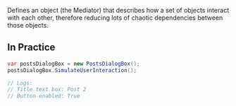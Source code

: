 Defines an object (the Mediator) that describes how a set of
objects interact with each other, therefore reducing lots of chaotic dependencies between those objects.

## In Practice

```cs
var postsDialogBox = new PostsDialogBox();
postsDialogBox.SimulateUserInteraction();

// Logs:
// Title text box: Post 2
// Button enabled: True
```
